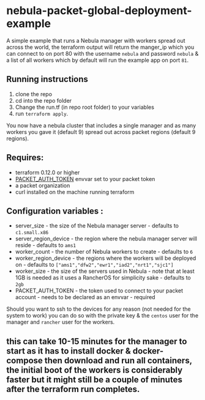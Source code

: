 # nebula-packet-global-deployment-example
A simple example that runs a Nebula manager with workers spread out across the world, the terraform output will return the manger_ip which you can connect to on port 80 with the username `nebula` and password `nebula` & a list of all workers which by default will run the example app on port `81`.


## Running instructions

 1. clone the repo
 2. cd into the repo folder
 3. Change the run.tf (in repo root folder) to your variables 
 4. run `terraform apply`.
 
You now have a nebula cluster that includes a single manager and as many workers you gave it (default 9) spread out across packet regions (default 9 regions).
 
## Requires: 

 - terraform 0.12.0 or higher
 - [PACKET_AUTH_TOKEN](https://www.terraform.io/docs/providers/packet/index.html) envvar set to your packet token
 - a packet organization
 - curl installed on the machine running terraform
 
## Configuration variables  :

 - server_size - the size of the Nebula manager server - defaults to `c1.small.x86`
 - server_region_device - the region where the nebula manager server will reside - defaults to `ams1`
 - worker_count - the number of Nebula workers to create - defaults to `6`
 - worker_region_device - the regions where the workers will be deployed on - defaults to `["ams1","dfw2","ewr1","iad2","nrt1","sjc1"]`
 - worker_size - the size of the servers used in Nebula - note that at least 1GB is needed as it uses a RancherOS for simplicity sake - defaults to `2gb`
 - PACKET_AUTH_TOKEN - the token used to connect to your packet account - needs to be declared as an envvar - required
 
 Should you want to ssh to the devices for any reason (not needed for the system to work) you can do so with the private key & the `centos` user for the manager and `rancher` user for the workers.
 
## this can take 10-15 minutes for the manager to start as it has to install docker & docker-compose then download and run all containers, the initial boot of the workers is considerably faster but it might still be a couple of minutes after the terraform run completes.
